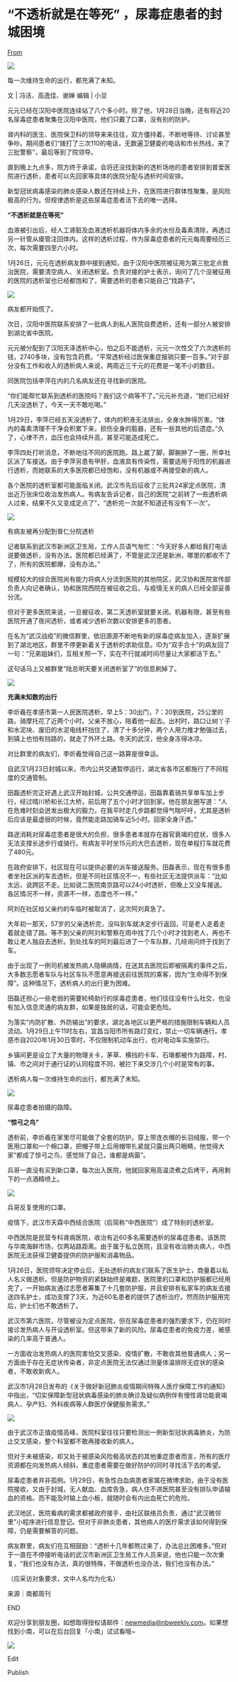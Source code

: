 # “不透析就是在等死” ，尿毒症患者的封城困境

[From](https://mp.weixin.qq.com/s/ee7A9K-ZmTgg_p8CL2gpnA)  

![](https://res.cloudinary.com/dqvsulqdb/image/upload/v1580995586/c1ulp0l0bph7tgl9vdgb.png)

每一次维持生命的出行，都充满了未知。

文 | 冯洁、高逸佳、谢婵 编辑 | 小豆  

元元已经在汉阳中医院连续站了八个多小时。除了他，1月28日当晚，还有将近20名尿毒症患者聚集在汉阳中医院，他们只戴了口罩，没有别的防护。

肾内科的医生、医院保卫科的领导来来往往，双方僵持着，不断地等待、讨论甚至争吵。期间患者们“拨打了三次110的电话，无数遍卫健委的电话和市长热线，来了三批警察”，最后等到了院领导。

直到晚上九点多，院方终于承诺，会将还没找到新的透析场地的患者安排到普爱医院进行透析，患者可以先回家等具体的医院分配与透析时间安排。

新型冠状病毒感染的肺炎感染人数还在持续上升，在医院进行群体性聚集，是风险极高的行为。但规律透析是这些尿毒症患者活下去的唯一选择。

**“不透析就是在等死”**

血液被引出后，经人工肾脏及血液透析机器将体内多余的水份及毒素清除，再透过另一针管从瘘管注回体内。这样的透析过程，作为尿毒症患者的元元每周要经历三次，每次需要四至六小时。

1月26日，元元在透析病友群中接到通知，由于汉阳中医院被征用为第三批定点救治医院，需要清空病人、关闭透析室。负责对接的护士表示，询问了几个没被征用的医院的透析室也已经都饱和了，需要透析的患者只能自己“找路子”。

![](https://res.cloudinary.com/dqvsulqdb/image/upload/v1580995588/ncczmmawko6msk0lgrkb.jpg)

病友都开始慌了。

次日，汉阳中医院联系安排了一批病人到私人医院自费透析，还有一部分人被安排到湖北省中医院。

元元被分配到了汉阳天泽透析中心，怕之后不能透析，元元一次性交了六次透析的钱，2740多块，没有包含药费。“平常透析经过医保重症报销只要一百多。”对于部分没有工作和收入的透析病人来说，两周近三千元的花费是一笔不小的数目。

同医院包括李萍在内的几名病友还在寻找新的医院。

“你们能帮忙联系到透析的医院吗？我们这个病等不了。”元元补充道，“她们已经好几天没透析了，今天一天不敢吃喝。”

1月29日，李萍已经五天没透析了，体内的积液无法排出，全身水肿得厉害。“体内的毒素清理不干净会积累下来，损伤全身的脏器，还有一些其他的后遗症。”久了，心律不齐，血压也会持续升高，甚至可能造成死亡。

李萍四处打听消息，不断地往不同的医院跑。路上崴了脚，脚腕肿了一圈，所幸社区派了车接送。由于李萍另患有甲肝，血液具有传染性，需要适用于阳性的机器进行透析，而她联系的大多医院都已经饱和，没有机器或不再接受新的病人。

各个医院的透析室都可能面临关闭。武汉市先后征收了三批共24家定点医院，清出近万张床位收治发热病人。有病友告诉记者，自己的医院“之前转了一些透析病人过来，结果不久又变成定点了”，“透析完一次就不知道还有没有下一次”。

![](https://res.cloudinary.com/dqvsulqdb/image/upload/v1580995588/bn5hhwdz5z5pa9aiogeg.jpg)

有病友被再分配到普仁分院透析

记者联系到武汉市新洲区卫生局，工作人员语气匆忙：“今天好多人都给我打电话说要做透析，没有办法，医院都已经满了，不管是武汉还是新洲，哪里的都收不了了，所有的医院都爆，没有办法。”

规模较大的综合医院尚有能力将病人分流到医院的其他院区，武汉协和医院宣传部负责人向记者确认，协和医院西院在被征收之后，与疫情无关的病人已经全部妥善分流。

但对于更多医院来说，一旦被征收，第二天透析室就要关闭。机器有限，甚至有些医院开通了夜间透析，或者减少透析次数以安排更多的患者。

在名为“武汉战疫”的微信群里，依旧源源不断地有新的尿毒症病友加入，逐渐扩展到了湖北地区，群里不停更新着关于透析的求助信息。ID为“双手合十”的病友回了一句：“兄弟姐妹们，互相关照一下，实在不行就减时间尽量让大家都活下去。”

这句话马上又被群里“陆总明天要关闭透析室了”的信息刷掉了。

![](https://res.cloudinary.com/dqvsulqdb/image/upload/v1580995589/ouuh2qmwtmedpsxnlq2k.jpg)

**充满未知数的出行**

李炘羲在孝感市第一人民医院透析。早上5：30出门，7：20到医院，25公里的路，骑摩托花了近两个小时。父亲不放心，陪着他一起去。出村时，路口让树丫子和水泥块、废旧的水泥电线杆挡住了，清了十多分钟，两个人用力推才勉强过去，到镇上也怕有挡路的，就走了外环土路。冬天的武汉，他全身冻得冰凉。

对比群里的病友们，李炘羲觉得自己这一路算是很幸运。

自武汉1月23日封城以来，市内公共交通暂停运行，湖北省各市区都施行了不同程度的交通管制。

田磊透析完正好遇上武汉开始封城，公共交通停运，田磊靠着骑共享单车加上步行，经过晴川桥和长江大桥，前后用了五个小时才回到家。他在朋友圈写道：“人在危难时刻会迸发出极大的毅力，在我平时走几步路都觉得气喘吁吁，尤其是透析后应该是最虚弱的时候，竟然能走路加骑车近5小时。回家全身汗透。”

路途消耗对尿毒症患者是很大的负担，很多患者本就存在器官衰竭的症状，很多人无法支撑长途步行或骑行。有病友平时坐15元的大巴去透析，现在单程打车就花费了480元。

在政府安排下，社区现在可以提供必要的派车接送服务。田磊表示，现在有很多患者坐社区派的车去透析。但是不同社区情况不一，有些社区无法提供派车：“比如太远，说跨区不走。比如说二医院南京路可以24小时透析，但晚上又没车接送。各区情况不一样，资源不一样，态度也不一样。”

阿刘在社区给父亲约的车临时被取消了，这次阿刘真急了。

大年初一那天，57岁的父亲透析完，没叫到车就决定步行返回，可是老人走着走着就走错了路。等不到父亲的阿刘和警察在雨中找了几个小时才找到老人，再也不敢让老人独自去透析。到处找车的阿刘最后进了一个车队群，几经询问终于找到了车。

由于出现了一例司机被发热病人隐瞒病情，在送其去医院后即被隔离的事件之后，大多数志愿者车队与社区车队不愿意再接送前往医院的乘客，因为“生命得不到保障”。这种情况下，透析病人的出行更为困难。

田磊还担心一些老弱的需要轮椅助行的尿毒症患者，他们往往没有什么社交，也没有加入信息灵通的病友群，如果是独居的话，可能会更危险。

为落实“内防扩散、外防输出”的要求，湖北各地区以更严格的措施限制车辆和人员流动。1月29日上午11时左右，宜昌当阳市所有路灯变红，禁止一切车辆通行。孝感市自2020年1月30日零时，不仅限制机动车出行，也对电动车实施禁行。

乡镇间更是设立了大量的物理关卡，茅草、横挡的卡车、石墩都被作为路障，村、镇、市之间对于通行证的认同程度不同，被拦下来交涉几个小时是常有的事。

透析病人每一次维持生命的出行，都充满了未知。

![](https://res.cloudinary.com/dqvsulqdb/image/upload/v1580995590/vyqf1tlla7rbmxrnk6af.jpg)

尿毒症患者拍摄的路障。  

**“惊弓之鸟”**

透析前，李炘羲在家里尽可能做了全套的防护。穿上带连衣帽的长羽绒服，带一个医用口罩和一个棉口罩，把帽子带上后用帽带扎紧就只露出两只眼睛，他觉得大家“都成了惊弓之鸟，感觉除了自己，谁都是病菌”。

兵哥一直没有买到新口罩，每次出入医院，他就回家用高温烫煮之后烤干，再用剩下的一点酒精喷上。

![](https://res.cloudinary.com/dqvsulqdb/image/upload/v1580995591/e1jc5hjjeobywahnyknz.jpg)

兵哥反复使用的口罩。  

疫情下，武汉市天霖中西结合医院（后简称“中西医院”）成了特别的透析室。

中西医院是民营专科肾病医院，收治有近60多名需要透析的尿毒症患者。该医院与华南海鲜市场，仅两站路距离。由于属于私立医院，且没有收治肺炎病人，中西医院无法获得卫健委提供的防护服和消毒物品。

1月26日，医院领导决定停业后，无处透析的病友们联系了医生护士，商量着以私人名义做透析。但是防护物资的紧缺始终是难题，医院里的口罩和防护服都已经用完了，一开始病友通过志愿者筹集了十几套防护服，并且安排有私家车的病友去接送四名护士，成功支撑了3天，为近60名患者的提供了透析治疗。然而防护服用完后，护士们也不敢透析了。

武汉市第六医院，尽管被设为定点医院，但在尿毒症患者的强烈要求下，仍在同时接诊发热病人与开设透析室。但这带来了新的风险。尿毒症患者的免疫力差，被感染的几率高于普通人。

一方面收治发热病人的医院害怕交叉感染、疫情扩散，不敢收其他普通病人；另一方面由于存在无症状传染者，非定点医院无法仅通过测量体温排除无症状的感染者，不敢收新病人。

武汉市1月28日发布的《关于做好新冠肺炎疫情期间特殊人医疗保障工作的通知》中指出，“切实保障新型冠状病毒感染的肺炎确诊及疑似病例伴有慢性肾功能衰竭病人、孕产妇、外科疾病等人群医疗保健服务需求。”

![](https://res.cloudinary.com/dqvsulqdb/image/upload/v1580995592/k2qcu87ui10ztwpjbjqe.jpg)

由于武汉市正值疫情高峰，医院科室往往只要检测出一例新型冠状病毒肺炎，为防止交叉感染，整个科室都不敢再接收新的病人。

但对于未被感染，却又处于被感染风险极高状态的其他重症患者而言，所有的医疗资源都在向发热病人倾斜，重症患者需要在做好防护的同时寻找活下去的希望。

尿毒症患者并非孤例。1月29日，有急性白血病患者家属在微博求助，由于没有医院接收，又由于封城，无人献血、血库告急，病人住不进医院甚至没有排队申请输血的资格。而不能及时输上血小板，就随时会有内出血死亡的危险。

武汉地区，医院看病的需求都被政府接手，由社区联络员负责，通过“武汉微邻里”小程序进行信息登记。但对于非肺炎患者，其他病人的医疗需求该如何得到保障，仍是需要解答的问题。

病友群里，病友们在互相鼓励：“透析十几年都熬过来了，办法总比困难多。”但对于一直在不停接听电话的武汉市新洲区卫生局工作人员来说，他也只能一次次重复，“我们也没有办法，真的很特殊，不做透析也没办法，我们也没有办法。”

（应采访对象要求，文中人名均为化名）

来源｜南都周刊

END

欢迎分享到朋友圈，如想取得授权请邮件：newmedia@nbweekly.com。如果想找到小南，可以在后台回复「小南」试试看哦~

![](https://res.cloudinary.com/dqvsulqdb/image/upload/v1580995593/qsz7oxsa981sanq0iy8s.gif)

Edit

Publish
